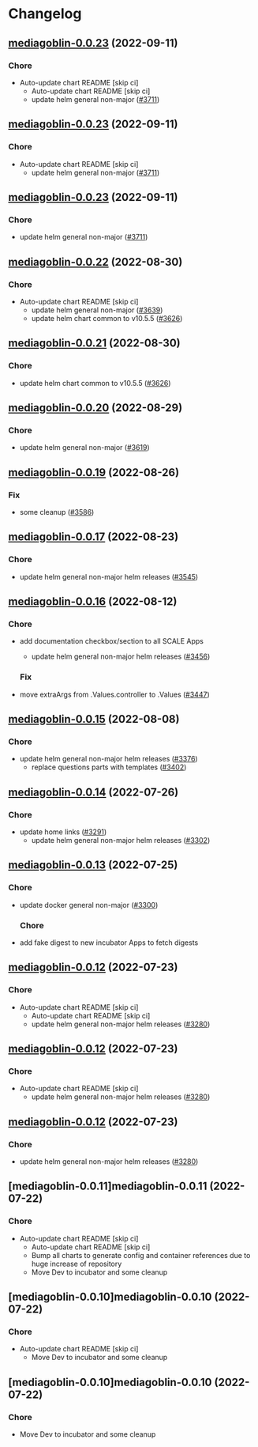# Changelog



## [mediagoblin-0.0.23](https://github.com/truecharts/charts/compare/mediagoblin-0.0.22...mediagoblin-0.0.23) (2022-09-11)

### Chore

- Auto-update chart README [skip ci]
  - Auto-update chart README [skip ci]
  - update helm general non-major ([#3711](https://github.com/truecharts/charts/issues/3711))




## [mediagoblin-0.0.23](https://github.com/truecharts/charts/compare/mediagoblin-0.0.22...mediagoblin-0.0.23) (2022-09-11)

### Chore

- Auto-update chart README [skip ci]
  - update helm general non-major ([#3711](https://github.com/truecharts/charts/issues/3711))




## [mediagoblin-0.0.23](https://github.com/truecharts/charts/compare/mediagoblin-0.0.22...mediagoblin-0.0.23) (2022-09-11)

### Chore

- update helm general non-major ([#3711](https://github.com/truecharts/charts/issues/3711))




## [mediagoblin-0.0.22](https://github.com/truecharts/charts/compare/mediagoblin-0.0.20...mediagoblin-0.0.22) (2022-08-30)

### Chore

- Auto-update chart README [skip ci]
  - update helm general non-major ([#3639](https://github.com/truecharts/charts/issues/3639))
  - update helm chart common to v10.5.5 ([#3626](https://github.com/truecharts/charts/issues/3626))




## [mediagoblin-0.0.21](https://github.com/truecharts/charts/compare/mediagoblin-0.0.20...mediagoblin-0.0.21) (2022-08-30)

### Chore

- update helm chart common to v10.5.5 ([#3626](https://github.com/truecharts/charts/issues/3626))




## [mediagoblin-0.0.20](https://github.com/truecharts/charts/compare/mediagoblin-0.0.19...mediagoblin-0.0.20) (2022-08-29)

### Chore

- update helm general non-major ([#3619](https://github.com/truecharts/charts/issues/3619))




## [mediagoblin-0.0.19](https://github.com/truecharts/charts/compare/mediagoblin-0.0.17...mediagoblin-0.0.19) (2022-08-26)

### Fix

- some cleanup ([#3586](https://github.com/truecharts/charts/issues/3586))




## [mediagoblin-0.0.17](https://github.com/truecharts/charts/compare/mediagoblin-0.0.16...mediagoblin-0.0.17) (2022-08-23)

### Chore

- update helm general non-major helm releases ([#3545](https://github.com/truecharts/charts/issues/3545))




## [mediagoblin-0.0.16](https://github.com/truecharts/charts/compare/mediagoblin-0.0.15...mediagoblin-0.0.16) (2022-08-12)

### Chore

- add documentation checkbox/section to all SCALE Apps
  - update helm general non-major helm releases ([#3456](https://github.com/truecharts/charts/issues/3456))

  ### Fix

- move extraArgs from .Values.controller to .Values ([#3447](https://github.com/truecharts/charts/issues/3447))




## [mediagoblin-0.0.15](https://github.com/truecharts/charts/compare/mediagoblin-0.0.14...mediagoblin-0.0.15) (2022-08-08)

### Chore

- update helm general non-major helm releases ([#3376](https://github.com/truecharts/charts/issues/3376))
  - replace questions parts with templates ([#3402](https://github.com/truecharts/charts/issues/3402))




## [mediagoblin-0.0.14](https://github.com/truecharts/apps/compare/mediagoblin-0.0.13...mediagoblin-0.0.14) (2022-07-26)

### Chore

- update home links ([#3291](https://github.com/truecharts/apps/issues/3291))
  - update helm general non-major helm releases ([#3302](https://github.com/truecharts/apps/issues/3302))




## [mediagoblin-0.0.13](https://github.com/truecharts/apps/compare/mediagoblin-0.0.12...mediagoblin-0.0.13) (2022-07-25)

### Chore

- update docker general non-major ([#3300](https://github.com/truecharts/apps/issues/3300))

  ### Chore

- add fake digest to new incubator Apps to fetch digests




## [mediagoblin-0.0.12](https://github.com/truecharts/apps/compare/mediagoblin-0.0.11...mediagoblin-0.0.12) (2022-07-23)

### Chore

- Auto-update chart README [skip ci]
  - Auto-update chart README [skip ci]
  - update helm general non-major helm releases ([#3280](https://github.com/truecharts/apps/issues/3280))




## [mediagoblin-0.0.12](https://github.com/truecharts/apps/compare/mediagoblin-0.0.11...mediagoblin-0.0.12) (2022-07-23)

### Chore

- Auto-update chart README [skip ci]
  - update helm general non-major helm releases ([#3280](https://github.com/truecharts/apps/issues/3280))




## [mediagoblin-0.0.12](https://github.com/truecharts/apps/compare/mediagoblin-0.0.11...mediagoblin-0.0.12) (2022-07-23)

### Chore

- update helm general non-major helm releases ([#3280](https://github.com/truecharts/apps/issues/3280))




## [mediagoblin-0.0.11]mediagoblin-0.0.11 (2022-07-22)

### Chore

- Auto-update chart README [skip ci]
  - Auto-update chart README [skip ci]
  - Bump all charts to generate config and container references due to huge increase of repository
  - Move Dev to incubator and some cleanup




## [mediagoblin-0.0.10]mediagoblin-0.0.10 (2022-07-22)

### Chore

- Auto-update chart README [skip ci]
  - Move Dev to incubator and some cleanup




## [mediagoblin-0.0.10]mediagoblin-0.0.10 (2022-07-22)

### Chore

- Move Dev to incubator and some cleanup
